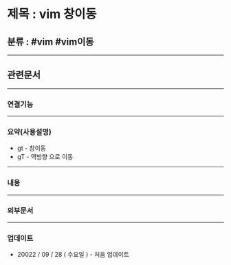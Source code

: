 # 제목 : vim 창이동

## 분류 : #vim #vim이동

---
## 관련문서

----
### 연결기능

----
### 요약(사용설명)
- gt - 창이동
- gT - 역방향 으로 이동

---
### 내용

----
### 외부문서

----
### 업데이트
- 20022 / 09 / 28 ( 수요일 ) - 처음 업데이트







